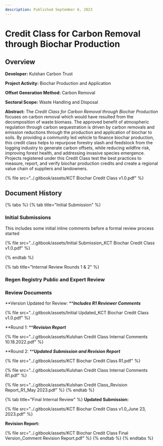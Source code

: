 ```yaml
---
description: Published September 6, 2023
---
```


# Credit Class for Carbon Removal through Biochar Production

## Overview

**Developer:** Kulshan Carbon Trust

**Project Activity:** Biochar Production and Application

**Offset Generation Method:** Carbon Removal

**Sectoral Scope:** Waste Handling and Disposal

**Abstract:** The _Credit Class for Carbon Removal through Biochar Production_ focuses on carbon removal which would have resulted from the decomposition of waste biomass. The approved benefit of atmospheric regulation through carbon sequestration is driven by carbon removals and emission reductions through the production and application of biochar to soils. By providing a community led vehicle to finance biochar production, this credit class helps to repurpose forestry slash and feedstock from the logging industry to generate carbon offsets, while reducing wildfire risk, improving forest health, and addressing invasive species emergence. Projects registered under this Credit Class test the best practices to measure, report, and verify biochar production credits and create a regional value chain of suppliers and landowners.

{% file src="../.gitbook/assets/KCT Biochar Credit Class v1.0.pdf" %}

## Document History



{% tabs %}
{% tab title="Initial Submission" %}
### Initial Submissions

This includes some initial inline comments before a formal review process started

{% file src="../.gitbook/assets/Initial Submission_KCT Biochar Credit Class v1.0.pdf" %}


{% endtab %}

{% tab title="Internal Review Rounds 1 & 2" %}
### Regen Registry Public and Expert Review

### Review Documents

**Version Updated for Review: **_**Includes R1 Reviewer Comments**_

{% file src="../.gitbook/assets/Initial Updated_KCT Biochar Credit Class v1.0.pdf" %}

**Round 1: **_**Revision Report**_

{% file src="../.gitbook/assets/Kulshan Credit Class Internal Comments 10.18.2022.pdf" %}

**Round 2: **_**Updated Submission and Revision Report**_

{% file src="../.gitbook/assets/KCT Biochar Credit Class R1.pdf" %}

{% file src="../.gitbook/assets/Kulshan Credit Class Internal Comments R1.pdf" %}

{% file src="../.gitbook/assets/Kulshan Credit Class_Revision Report_R1_May 2023.pdf" %}
{% endtab %}

{% tab title="Final Internal Review" %}
**Updated Submission:**&#x20;

{% file src="../.gitbook/assets/KCT Biochar Credit Class v1.0_June 23, 2023.pdf" %}

**Revision Report:**&#x20;

{% file src="../.gitbook/assets/KCT Biochar Credit Class Final Version_Comment Revision Report.pdf" %}
{% endtab %}
{% endtabs %}

